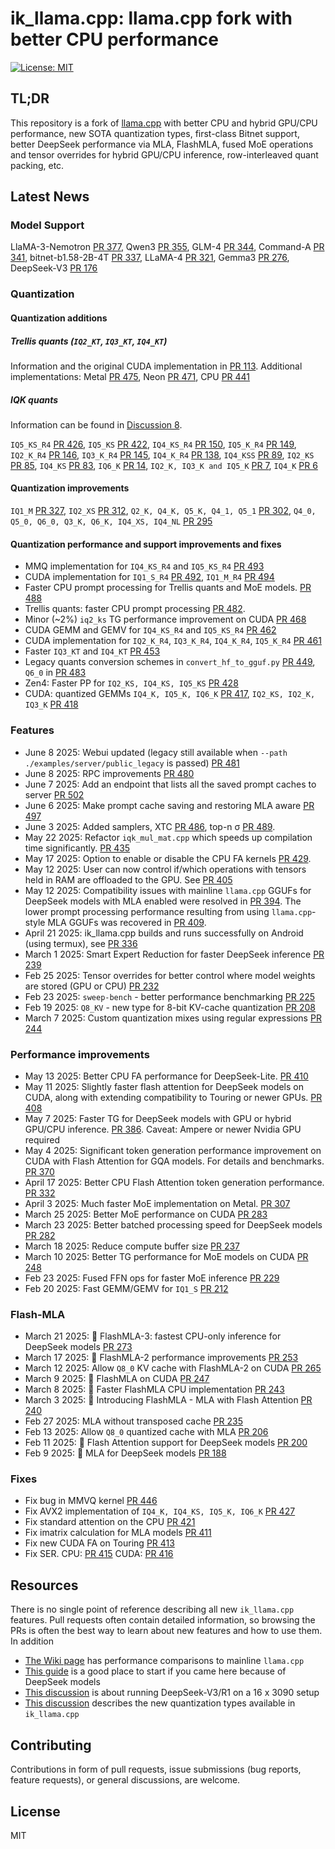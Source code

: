 # ik_llama.cpp: llama.cpp fork with better CPU performance

[![License: MIT](https://img.shields.io/badge/license-MIT-blue.svg)](https://opensource.org/licenses/MIT)

## TL;DR

This repository is a fork of [llama.cpp](https://github.com/ggerganov/llama.cpp) with better CPU and hybrid GPU/CPU performance, new SOTA quantization types, first-class Bitnet support, better DeepSeek performance via MLA, FlashMLA, fused MoE operations and tensor overrides for hybrid GPU/CPU inference, row-interleaved quant packing, etc.

## Latest News

### Model Support

LlaMA-3-Nemotron [PR 377](https://github.com/ikawrakow/ik_llama.cpp/pull/377), Qwen3 [PR 355](https://github.com/ikawrakow/ik_llama.cpp/pull/355), GLM-4 [PR 344](https://github.com/ikawrakow/ik_llama.cpp/pull/344), Command-A [PR 341](https://github.com/ikawrakow/ik_llama.cpp/pull/341), bitnet-b1.58-2B-4T [PR 337](https://github.com/ikawrakow/ik_llama.cpp/pull/337), LLaMA-4 [PR 321](https://github.com/ikawrakow/ik_llama.cpp/pull/321), Gemma3 [PR 276](https://github.com/ikawrakow/ik_llama.cpp/pull/276),  DeepSeek-V3 [PR 176](https://github.com/ikawrakow/ik_llama.cpp/pull/176)

### Quantization

#### Quantization additions

##### Trellis quants (`IQ2_KT`, `IQ3_KT`, `IQ4_KT`)

Information and the original CUDA implementation in [PR 113](https://github.com/ikawrakow/ik_llama.cpp/pull/113). Additional implementations: Metal [PR 475](https://github.com/ikawrakow/ik_llama.cpp/pull/475), Neon [PR 471](https://github.com/ikawrakow/ik_llama.cpp/pull/471), CPU [PR 441](https://github.com/ikawrakow/ik_llama.cpp/pull/441)

##### IQK quants

Information can be found in [Discussion 8](https://github.com/ikawrakow/ik_llama.cpp/discussions/8).

`IQ5_KS_R4` [PR 426](https://github.com/ikawrakow/ik_llama.cpp/pull/426), `IQ5_KS` [PR 422](https://github.com/ikawrakow/ik_llama.cpp/pull/422), `IQ4_KS_R4` [PR 150](https://github.com/ikawrakow/ik_llama.cpp/pull/150), `IQ5_K_R4` [PR 149](https://github.com/ikawrakow/ik_llama.cpp/pull/149), `IQ2_K_R4` [PR 146](https://github.com/ikawrakow/ik_llama.cpp/pull/146), `IQ3_K_R4` [PR 145](https://github.com/ikawrakow/ik_llama.cpp/pull/145), `IQ4_K_R4` [PR 138](https://github.com/ikawrakow/ik_llama.cpp/pull/138), `IQ4_KSS` [PR 89](https://github.com/ikawrakow/ik_llama.cpp/pull/89), `IQ2_KS` [PR 85](https://github.com/ikawrakow/ik_llama.cpp/pull/85), `IQ4_KS` [PR 83](https://github.com/ikawrakow/ik_llama.cpp/pull/83), `IQ6_K` [PR 14](https://github.com/ikawrakow/ik_llama.cpp/pull/14), `IQ2_K, IQ3_K and IQ5_K` [PR 7](https://github.com/ikawrakow/ik_llama.cpp/pull/7), `IQ4_K` [PR 6](https://github.com/ikawrakow/ik_llama.cpp/pull/6)

#### Quantization improvements

`IQ1_M` [PR 327](https://github.com/ikawrakow/ik_llama.cpp/pull/327), `IQ2_XS` [PR 312](https://github.com/ikawrakow/ik_llama.cpp/pull/312), `Q2_K, Q4_K, Q5_K, Q4_1, Q5_1` [PR 302](https://github.com/ikawrakow/ik_llama.cpp/pull/302), `Q4_0, Q5_0, Q6_0, Q3_K, Q6_K, IQ4_XS, IQ4_NL` [PR 295](https://github.com/ikawrakow/ik_llama.cpp/pull/295)

#### Quantization performance and support improvements and fixes

* MMQ implementation for `IQ4_KS_R4` and `IQ5_KS_R4` [PR 493](https://github.com/ikawrakow/ik_llama.cpp/pull/493)
* CUDA implementation for `IQ1_S_R4` [PR 492](https://github.com/ikawrakow/ik_llama.cpp/pull/492), `IQ1_M_R4` [PR 494](https://github.com/ikawrakow/ik_llama.cpp/pull/494)
* Faster CPU prompt processing for Trellis quants and MoE models. [PR 488](https://github.com/ikawrakow/ik_llama.cpp/pull/488)
* Trellis quants: faster CPU prompt processing [PR 482](https://github.com/ikawrakow/ik_llama.cpp/pull/482).
* Minor (~2%) `iq2_ks` TG performance improvement on CUDA [PR 468](https://github.com/ikawrakow/ik_llama.cpp/pull/468)
* CUDA GEMM and GEMV for `IQ4_KS_R4` and `IQ5_KS_R4` [PR 462](https://github.com/ikawrakow/ik_llama.cpp/pull/462)
* CUDA implementation for `IQ2_K_R4`, `IQ3_K_R4`, `IQ4_K_R4`, `IQ5_K_R4` [PR 461](https://github.com/ikawrakow/ik_llama.cpp/pull/461)
* Faster `IQ3_KT` and `IQ4_KT` [PR 453](https://github.com/ikawrakow/ik_llama.cpp/pull/453)
* Legacy quants conversion schemes in `convert_hf_to_gguf.py` [PR 449](https://github.com/ikawrakow/ik_llama.cpp/pull/449), `Q6_0` in [PR 483](https://github.com/ikawrakow/ik_llama.cpp/pull/483)
* Zen4: Faster PP for `IQ2_KS, IQ4_KS, IQ5_KS` [PR 428](https://github.com/ikawrakow/ik_llama.cpp/pull/428)
* CUDA: quantized GEMMs `IQ4_K, IQ5_K, IQ6_K` [PR 417](https://github.com/ikawrakow/ik_llama.cpp/pull/417), `IQ2_KS, IQ2_K, IQ3_K` [PR 418](https://github.com/ikawrakow/ik_llama.cpp/pull/417)

### Features

* June 8 2025: Webui updated (legacy still available when `--path ./examples/server/public_legacy` is passed) [PR 481](https://github.com/ikawrakow/ik_llama.cpp/pull/481)
* June 8 2025: RPC improvements [PR 480](https://github.com/ikawrakow/ik_llama.cpp/pull/480)
* June 7 2025: Add an endpoint that lists all the saved prompt caches to server [PR 502](https://github.com/ikawrakow/ik_llama.cpp/pull/502)
* June 6 2025: Make prompt cache saving and restoring MLA aware [PR 497](https://github.com/ikawrakow/ik_llama.cpp/pull/497)
* June 3 2025: Added samplers, XTC [PR 486](https://github.com/ikawrakow/ik_llama.cpp/pull/486), top-n σ [PR 489](https://github.com/ikawrakow/ik_llama.cpp/pull/489).
* May 22 2025: Refactor `iqk_mul_mat.cpp` which speeds up compilation time significantly. [PR 435](https://github.com/ikawrakow/ik_llama.cpp/pull/435)
* May 17 2025: Option to enable or disable the CPU FA kernels [PR 429](https://github.com/ikawrakow/ik_llama.cpp/pull/429).
* May 12 2025: User can now control if/which operations with tensors held in RAM are offloaded to the GPU. See [PR 405](https://github.com/ikawrakow/ik_llama.cpp/pull/405) 
* May 12 2025: Compatibility issues with mainline `llama.cpp` GGUFs for DeepSeek models with MLA enabled were resolved in [PR 394](https://github.com/ikawrakow/ik_llama.cpp/pull/394). The lower prompt processing performance resulting from using `llama.cpp`-style MLA GGUFs was recovered in [PR 409](https://github.com/ikawrakow/ik_llama.cpp/pull/409).
* April 21 2025: ik_llama.cpp builds and runs successfully on Android (using termux), see [PR 336](https://github.com/ikawrakow/ik_llama.cpp/pull/336)
* March 1 2025: Smart Expert Reduction for faster DeepSeek inference [PR 239](https://github.com/ikawrakow/ik_llama.cpp/pull/239) 
* Feb 25 2025: Tensor overrides for better control where model weights are stored (GPU or CPU) [PR 232](https://github.com/ikawrakow/ik_llama.cpp/pull/232)
* Feb 23 2025: `sweep-bench` - better performance benchmarking [PR 225](https://github.com/ikawrakow/ik_llama.cpp/pull/225)
* Feb 19 2025: `Q8_KV` - new type for 8-bit KV-cache quantization [PR 208](https://github.com/ikawrakow/ik_llama.cpp/pull/208)
* March 7 2025: Custom quantization mixes using regular expressions [PR 244](https://github.com/ikawrakow/ik_llama.cpp/pull/244)

### Performance improvements

* May 13 2025: Better CPU FA performance for DeepSeek-Lite. [PR 410](https://github.com/ikawrakow/ik_llama.cpp/pull/410)
* May 11 2025: Slightly faster flash attention for DeepSeek models on CUDA, along with extending compatibility to Touring or newer GPUs. [PR 408](https://github.com/ikawrakow/ik_llama.cpp/pull/408)
* May 7 2025: Faster TG for DeepSeek models with GPU or hybrid GPU/CPU inference. [PR 386](https://github.com/ikawrakow/ik_llama.cpp/pull/386). Caveat: Ampere or newer Nvidia GPU required
* May 4 2025: Significant token generation performance improvement on CUDA with Flash Attention for GQA models. For details and benchmarks. [PR 370](https://github.com/ikawrakow/ik_llama.cpp/pull/370) 
* April 17 2025: Better CPU Flash Attention token generation performance. [PR 332](https://github.com/ikawrakow/ik_llama.cpp/pull/332)
* April 3 2025: Much faster MoE implementation on Metal. [PR 307](https://github.com/ikawrakow/ik_llama.cpp/pull/307) 
* March 25 2025: Better MoE performance on CUDA [PR 283](https://github.com/ikawrakow/ik_llama.cpp/pull/283)
* March 23 2025: Better batched processing speed for DeepSeek models [PR 282](https://github.com/ikawrakow/ik_llama.cpp/pull/282)
* March 18 2025: Reduce compute buffer size [PR 237](https://github.com/ikawrakow/ik_llama.cpp/pull/237)
* March 10 2025: Better TG performance for MoE models on CUDA [PR 248](https://github.com/ikawrakow/ik_llama.cpp/pull/248)
* Feb 23 2025: Fused FFN ops for faster MoE inference [PR 229](https://github.com/ikawrakow/ik_llama.cpp/pull/229)
* Feb 20 2025: Fast GEMM/GEMV for `IQ1_S` [PR 212](https://github.com/ikawrakow/ik_llama.cpp/pull/212)

### Flash-MLA

* March 21 2025: 🚀 FlashMLA-3: fastest CPU-only inference for DeepSeek models [PR 273](https://github.com/ikawrakow/ik_llama.cpp/pull/273)
* March 17 2025: 🚀 FlashMLA-2 performance improvements [PR 253](https://github.com/ikawrakow/ik_llama.cpp/pull/253)
* March 12 2025: Allow `Q8_0` KV cache with FlashMLA-2 on CUDA [PR 265](https://github.com/ikawrakow/ik_llama.cpp/pull/265)
* March 9 2025: 🚀 FlashMLA on CUDA [PR 247](https://github.com/ikawrakow/ik_llama.cpp/pull/247)
* March 8 2025: 🚀 Faster FlashMLA CPU implementation [PR 243](https://github.com/ikawrakow/ik_llama.cpp/pull/243)
* March 3 2025: 🚀 Introducing FlashMLA - MLA with Flash Attention [PR 240](https://github.com/ikawrakow/ik_llama.cpp/pull/240)
* Feb 27 2025: MLA without transposed cache [PR 235](https://github.com/ikawrakow/ik_llama.cpp/pull/235)
* Feb 13 2025: Allow `Q8_0` quantized cache with MLA [PR 206](https://github.com/ikawrakow/ik_llama.cpp/pull/206)
* Feb 11 2025: 🚀 Flash Attention support for DeepSeek models [PR 200](https://github.com/ikawrakow/ik_llama.cpp/pull/200)
* Feb 9 2025: 🚀 MLA for DeepSeek models [PR 188](https://github.com/ikawrakow/ik_llama.cpp/pull/188)

### Fixes

* Fix bug in MMVQ kernel [PR 446](https://github.com/ikawrakow/ik_llama.cpp/pull/446)
* Fix AVX2 implementation of `IQ4_K, IQ4_KS, IQ5_K, IQ6_K` [PR 427](https://github.com/ikawrakow/ik_llama.cpp/pull/427) 
* Fix standard attention on the CPU [PR 421](https://github.com/ikawrakow/ik_llama.cpp/pull/421) 
* Fix imatrix calculation for MLA models [PR 411](https://github.com/ikawrakow/ik_llama.cpp/pull/411)
* Fix new CUDA FA on Touring [PR 413](https://github.com/ikawrakow/ik_llama.cpp/pull/413)
* Fix SER. CPU: [PR 415](https://github.com/ikawrakow/ik_llama.cpp/pull/415) CUDA: [PR 416](https://github.com/ikawrakow/ik_llama.cpp/pull/416)

## Resources

There is no single point of reference describing all new `ik_llama.cpp` features. Pull requests often contain detailed information, so browsing the PRs is often the best way to learn about new features and how to use them. In addition
* [The Wiki page](https://github.com/ikawrakow/ik_llama.cpp/wiki) has performance comparisons to mainline `llama.cpp`
* [This guide](https://github.com/ikawrakow/ik_llama.cpp/discussions/258) is a good place to start if you came here because of DeepSeek models
* [This discussion](https://github.com/ikawrakow/ik_llama.cpp/discussions/266) is about running DeepSeek-V3/R1 on a 16 x 3090 setup
* [This discussion](https://github.com/ikawrakow/ik_llama.cpp/discussions/8) describes the new quantization types available in `ik_llama.cpp`

## Contributing

Contributions in form of pull requests, issue submissions (bug reports, feature requests), or general discussions, are welcome.

## License

MIT
